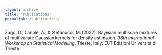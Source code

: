 ```yaml
---
layout: archive
title: "Publications"
permalink: /publications/
---
```


Zago, D\., Canale, A\., &amp; Stefanucci, M\. \(2022\)\.
Bayesian multiscale mixtures of multivariate Gaussian kernels for density estimation\.
*36th International Workshop on Statistical Modelling*\.
Trieste, Italy: EUT Edizioni Università di Trieste\.
